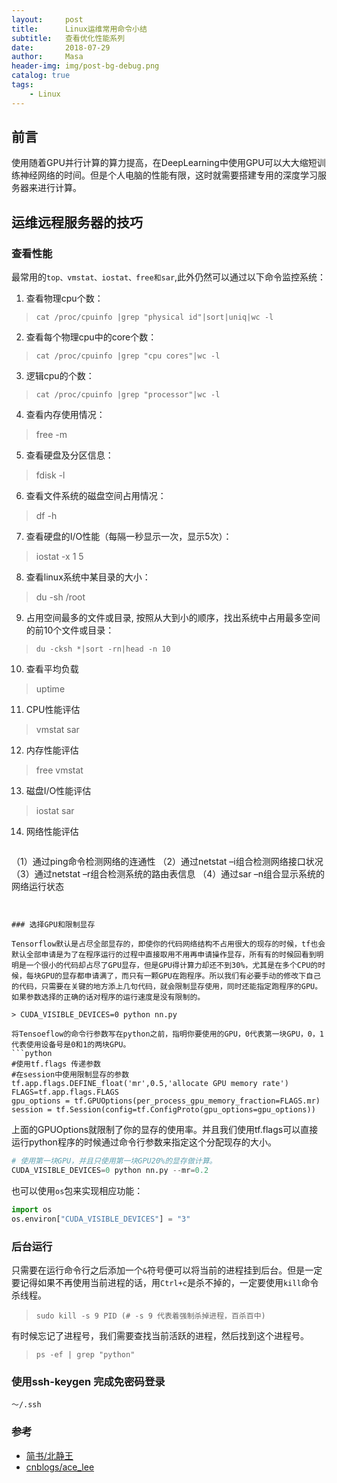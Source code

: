 ```yaml
---
layout:     post
title:      Linux运维常用命令小结
subtitle:   查看优化性能系列
date:       2018-07-29
author:     Masa
header-img: img/post-bg-debug.png
catalog: true
tags:
    - Linux
---
```


## 前言

使用随着GPU并行计算的算力提高，在DeepLearning中使用GPU可以大大缩短训练神经网络的时间。但是个人电脑的性能有限，这时就需要搭建专用的深度学习服务器来进行计算。

## 运维远程服务器的技巧

### 查看性能

最常用的```top、vmstat、iostat、free和sar```,此外仍然可以通过以下命令监控系统：

1. 查看物理cpu个数：

> `cat /proc/cpuinfo |grep "physical id"|sort|uniq|wc -l`

2. 查看每个物理cpu中的core个数：

> `cat /proc/cpuinfo |grep "cpu cores"|wc -l`

3. 逻辑cpu的个数：

> `cat /proc/cpuinfo |grep "processor"|wc -l`

4. 查看内存使用情况：

> free -m

5. 查看硬盘及分区信息：

> fdisk -l

6. 查看文件系统的磁盘空间占用情况：

> df -h

7. 查看硬盘的I/O性能（每隔一秒显示一次，显示5次）：

> iostat -x 1 5

8. 查看linux系统中某目录的大小：

> du -sh /root

9. 占用空间最多的文件或目录, 按照从大到小的顺序，找出系统中占用最多空间的前10个文件或目录：

> `du -cksh *|sort -rn|head -n 10`


10. 查看平均负载

> uptime

11. CPU性能评估

> vmstat
> sar

12. 内存性能评估

> free
> vmstat

13. 磁盘I/O性能评估

> iostat
> sar

14. 网络性能评估

>```
（1）通过ping命令检测网络的连通性
（2）通过netstat –i组合检测网络接口状况
（3）通过netstat –r组合检测系统的路由表信息
（4）通过sar –n组合显示系统的网络运行状态
```


### 选择GPU和限制显存

Tensorflow默认是占尽全部显存的，即使你的代码网络结构不占用很大的现存的时候，tf也会默认全部申请是为了在程序运行的过程中直接取用不用再申请操作显存，所有有的时候回看到明明是一个很小的代码却占尽了GPU显存，但是GPU得计算力却还不到30%，尤其是在多个CPU的时候，每块GPU的显存都申请满了，而只有一颗GPU在跑程序。所以我们有必要手动的修改下自己的代码，只需要在关键的地方添上几句代码，就会限制显存使用，同时还能指定跑程序的GPU。如果参数选择的正确的话对程序的运行速度是没有限制的。

> CUDA_VISIBLE_DEVICES=0 python nn.py 

将Tensoeflow的命令行参数写在python之前，指明你要使用的GPU，0代表第一块GPU，0，1代表使用设备号是0和1的两块GPU。
```python
#使用tf.flags 传递参数
#在session中使用限制显存的参数
tf.app.flags.DEFINE_float('mr',0.5,'allocate GPU memory rate')
FLAGS=tf.app.flags.FLAGS
gpu_options = tf.GPUOptions(per_process_gpu_memory_fraction=FLAGS.mr)
session = tf.Session(config=tf.ConfigProto(gpu_options=gpu_options))
```
上面的GPUOptions就限制了你的显存的使用率。并且我们使用tf.flags可以直接运行python程序的时候通过命令行参数来指定这个分配现存的大小。

```python
# 使用第一块GPU，并且只使用第一块GPU20%的显存做计算。
CUDA_VISIBLE_DEVICES=0 python nn.py --mr=0.2
```
也可以使用`os`包来实现相应功能：
```python
import os
os.environ["CUDA_VISIBLE_DEVICES"] = "3"
```

### 后台运行

只需要在运行命令行之后添加一个`&`符号便可以将当前的进程挂到后台。但是一定要记得如果不再使用当前进程的话，用`Ctrl+c`是杀不掉的，一定要使用`kill`命令杀线程。

> `sudo kill -s 9 PID (# -s 9 代表着强制杀掉进程，百杀百中)`

有时候忘记了进程号，我们需要查找当前活跃的进程，然后找到这个进程号。
> `ps -ef | grep "python"`


### 使用ssh-keygen 完成免密码登录

`～/.ssh`


### 参考

- [简书/北静王](https://www.jianshu.com/p/cfcc2b197308)
- [cnblogs/ace_lee](https://www.cnblogs.com/ace-lee/p/6628079.html)


